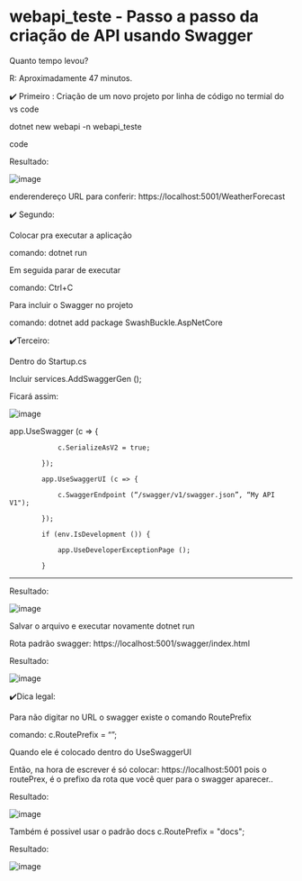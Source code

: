 # webapi_teste - Passo a passo da criação de API usando Swagger

Quanto tempo levou?

R: Aproximadamente 47 minutos.

:heavy_check_mark: Primeiro :
Criação de um  novo projeto por linha de código no termial do vs code

dotnet new webapi -n webapi_teste

code

Resultado:

![image](https://user-images.githubusercontent.com/28712925/92614303-47aeb380-f292-11ea-8543-fc600194d5ec.png)

enderendereço URL para conferir: https://localhost:5001/WeatherForecast



:heavy_check_mark: Segundo:

Colocar pra executar a aplicação 

comando: dotnet run

Em seguida parar de executar 

comando: Ctrl+C

Para incluir o Swagger no projeto

comando: dotnet add package SwashBuckle.AspNetCore

:heavy_check_mark:Terceiro:

Dentro do Startup.cs

Incluir 
services.AddSwaggerGen ();

Ficará assim:

![image](https://user-images.githubusercontent.com/28712925/92612270-18974280-f290-11ea-8384-108c1fdd2e0c.png)

app.UseSwagger (c => {

                c.SerializeAsV2 = true;
                
            });
            
            app.UseSwaggerUI (c => {
            
                c.SwaggerEndpoint (“/swagger/v1/swagger.json”, “My API V1");
                
            });
            
            if (env.IsDevelopment ()) {
            
                app.UseDeveloperExceptionPage ();
                
            }
            
-----------------------------------------------------------------------  
Resultado:

![image](https://user-images.githubusercontent.com/28712925/92613081-ec2ff600-f290-11ea-9fdb-adadfb2e46fe.png)

Salvar o arquivo e executar novamente
dotnet run 

Rota padrão swagger:  https://localhost:5001/swagger/index.html

Resultado: 

![image](https://user-images.githubusercontent.com/28712925/92613247-226d7580-f291-11ea-945d-91ad815b264d.png)

:heavy_check_mark:Dica legal:

Para não digitar no URL o swagger existe o comando RoutePrefix

comando: c.RoutePrefix = “”;

Quando ele é colocado dentro do UseSwaggerUI

Então, na hora de escrever é só colocar: https://localhost:5001
pois o routePrex, é o prefixo da rota que você quer para o swagger aparecer..

Resultado:

![image](https://user-images.githubusercontent.com/28712925/92613417-56e13180-f291-11ea-9539-c87324f878ea.png)


Também é possivel usar o padrão docs
c.RoutePrefix = "docs";

Resultado:

![image](https://user-images.githubusercontent.com/28712925/92613466-65c7e400-f291-11ea-88bf-3ea27f8cbb65.png)











